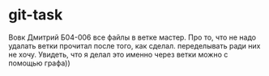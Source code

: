 # git-task
Вовк Дмитрий Б04-006
все файлы в ветке мастер.
Про то, что не надо удалать ветки прочитал после того, как сделал. переделывать ради них не хочу. Увидеть, что я делал это именно через ветки можно с помощью графа))
